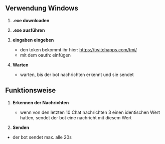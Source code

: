 ## Verwendung Windows

1. **.exe downloaden**

2. **.exe ausführen**

4. **eingaben eingeben**
   - den token bekommt ihr hier: https://twitchapps.com/tmi/
   - mit dem oauth: einfügen

5. **Warten**
   - warten, bis der bot nachrichten erkennt und sie sendet
  
## Funktionsweise

1. **Erkennen der Nachrichten**
   - wenn von den letzten 10 Chat nachrichten 3 einen identischen Wert hatten, sendet der bot eine nachricht mit diesem Wert

2. **Senden**
  - der bot sendet max. alle 20s
